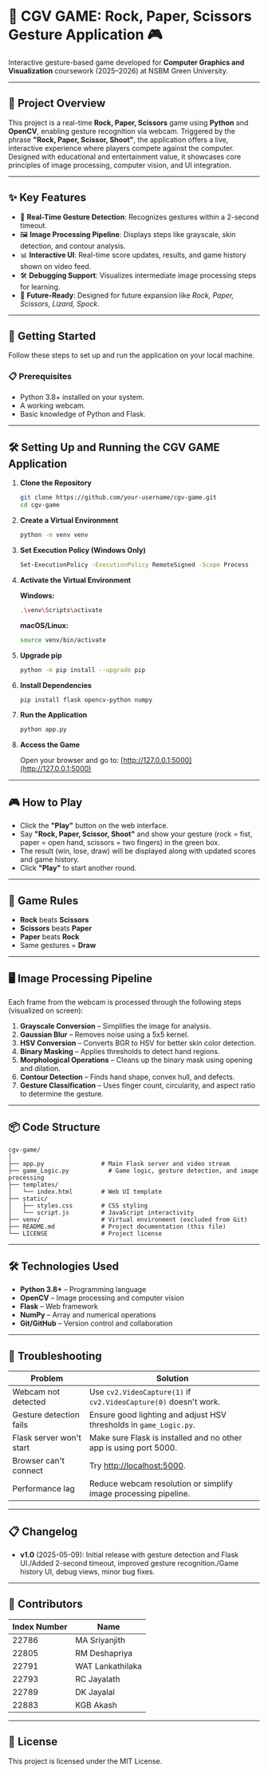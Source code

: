 # 🌟 CGV GAME: Rock, Paper, Scissors Gesture Application 🎮

Interactive gesture-based game developed for **Computer Graphics and Visualization** coursework (2025–2026) at NSBM Green University.

---

## 📝 Project Overview

This project is a real-time **Rock, Paper, Scissors** game using **Python** and **OpenCV**, enabling gesture recognition via webcam. Triggered by the phrase **"Rock, Paper, Scissor, Shoot"**, the application offers a live, interactive experience where players compete against the computer. Designed with educational and entertainment value, it showcases core principles of image processing, computer vision, and UI integration.

---

## ✨ Key Features

- 🎥 **Real-Time Gesture Detection**: Recognizes gestures within a 2-second timeout.
- 🖼️ **Image Processing Pipeline**: Displays steps like grayscale, skin detection, and contour analysis.
- 📊 **Interactive UI**: Real-time score updates, results, and game history shown on video feed.
- 🛠️ **Debugging Support**: Visualizes intermediate image processing steps for learning.
- 🌟 **Future-Ready**: Designed for future expansion like *Rock, Paper, Scissors, Lizard, Spock*.

---

## 🚀 Getting Started

Follow these steps to set up and run the application on your local machine.

### 📋 Prerequisites

- Python 3.8+ installed on your system.
- A working webcam.
- Basic knowledge of Python and Flask.

---

## 🛠️ Setting Up and Running the CGV GAME Application

1. **Clone the Repository**
   ```bash
   git clone https://github.com/your-username/cgv-game.git
   cd cgv-game
   ```

2. **Create a Virtual Environment**
   ```bash
   python -m venv venv
   ```

3. **Set Execution Policy (Windows Only)**
   ```bash
   Set-ExecutionPolicy -ExecutionPolicy RemoteSigned -Scope Process
   ```

4. **Activate the Virtual Environment**

   **Windows:**
   ```bash
   .\venv\Scripts\activate
   ```

   **macOS/Linux:**
   ```bash
   source venv/bin/activate
   ```

5. **Upgrade pip**
   ```bash
   python -m pip install --upgrade pip
   ```

6. **Install Dependencies**
   ```bash
   pip install flask opencv-python numpy
   ```

7. **Run the Application**
   ```bash
   python app.py
   ```

8. **Access the Game**

   Open your browser and go to: [http://127.0.0.1:5000](http://127.0.0.1:5000)

---

## 🎮 How to Play

- Click the **"Play"** button on the web interface.
- Say **"Rock, Paper, Scissor, Shoot"** and show your gesture (rock = fist, paper = open hand, scissors = two fingers) in the green box.
- The result (win, lose, draw) will be displayed along with updated scores and game history.
- Click **"Play"** to start another round.

---

## 🎯 Game Rules

- **Rock** beats **Scissors**
- **Scissors** beats **Paper**
- **Paper** beats **Rock**
- Same gestures = **Draw**

---

## 🖥️ Image Processing Pipeline

Each frame from the webcam is processed through the following steps (visualized on screen):

1. **Grayscale Conversion** – Simplifies the image for analysis.
2. **Gaussian Blur** – Removes noise using a 5x5 kernel.
3. **HSV Conversion** – Converts BGR to HSV for better skin color detection.
4. **Binary Masking** – Applies thresholds to detect hand regions.
5. **Morphological Operations** – Cleans up the binary mask using opening and dilation.
6. **Contour Detection** – Finds hand shape, convex hull, and defects.
7. **Gesture Classification** – Uses finger count, circularity, and aspect ratio to determine the gesture.

---

## 📦 Code Structure

```
cgv-game/
│
├── app.py                # Main Flask server and video stream
├── game_Logic.py           # Game logic, gesture detection, and image processing
├── templates/
│   └── index.html        # Web UI template
├── static/
│   ├── styles.css        # CSS styling
│   └── script.js         # JavaScript interactivity
├── venv/                 # Virtual environment (excluded from Git)
├── README.md             # Project documentation (this file)
└── LICENSE               # Project license
```

---

## 🛠️ Technologies Used

- **Python 3.8+** – Programming language
- **OpenCV** – Image processing and computer vision
- **Flask** – Web framework
- **NumPy** – Array and numerical operations
- **Git/GitHub** – Version control and collaboration

---

## 🐛 Troubleshooting

| Problem                    | Solution                                                                 |
|----------------------------|--------------------------------------------------------------------------|
| Webcam not detected        | Use `cv2.VideoCapture(1)` if `cv2.VideoCapture(0)` doesn't work.         |
| Gesture detection fails    | Ensure good lighting and adjust HSV thresholds in `game_Logic.py`.         |
| Flask server won't start   | Make sure Flask is installed and no other app is using port 5000.        |
| Browser can't connect      | Try [http://localhost:5000](http://localhost:5000).                      |
| Performance lag            | Reduce webcam resolution or simplify image processing pipeline.          |

---

## 📋 Changelog

- **v1.0** (2025-05-09): Initial release with gesture detection and Flask UI./Added 2-second timeout, improved gesture recognition./Game history UI, debug views, minor bug fixes.
                    

---

## 👥 Contributors

| Index Number     | Name                  |
|------------------|-----------------------|
| 22786            | MA Sriyanjith         |
| 22805            | RM Deshapriya         |
| 22791            | WAT Lankathilaka      |
| 22793            | RC Jayalath           |
| 22789            | DK Jayalal            |
| 22883            | KGB Akash             |
---

## 📄 License

This project is licensed under the MIT License.
